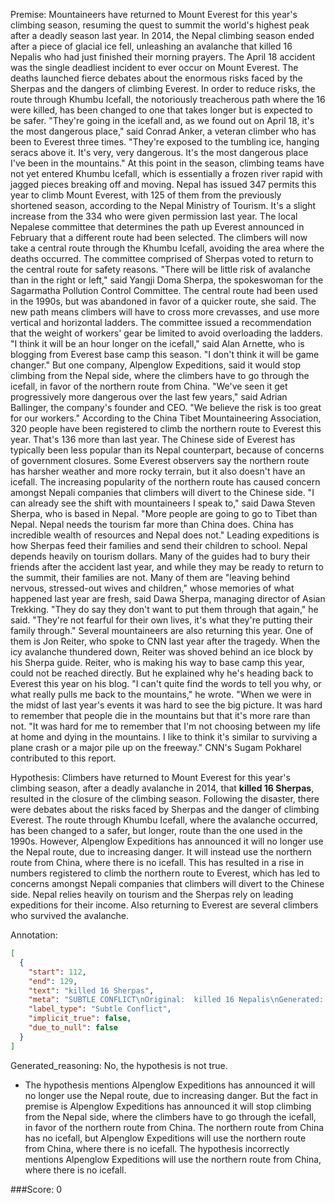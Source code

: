 
Premise:
Mountaineers have returned to Mount Everest for this year's climbing season, resuming the quest to summit the world's highest peak after a deadly season last year. In 2014, the Nepal climbing season ended after a piece of glacial ice fell, unleashing an avalanche that killed 16 Nepalis who had just finished their morning prayers. The April 18 accident was the single deadliest incident to ever occur on Mount Everest. The deaths launched fierce debates about the enormous risks faced by the Sherpas and the dangers of climbing Everest. In order to reduce risks, the route through Khumbu Icefall, the notoriously treacherous path where the 16 were killed, has been changed to one that takes longer but is expected to be safer. "They're going in the icefall and, as we found out on April 18, it's the most dangerous place," said Conrad Anker, a veteran climber who has been to Everest three times. "They're exposed to the tumbling ice, hanging seracs above it. It's very, very dangerous. It's the most dangerous place I've been in the mountains." At this point in the season, climbing teams have not yet entered Khumbu Icefall, which is essentially a frozen river rapid with jagged pieces breaking off and moving. Nepal has issued 347 permits this year to climb Mount Everest, with 125 of them from the previously shortened season, according to the Nepal Ministry of Tourism.  It's a slight increase from the 334 who were given permission last year. The local Nepalese committee that determines the path up Everest announced in February that a different route had been selected. The climbers will now take a central route through the Khumbu Icefall, avoiding the area where the deaths occurred. The committee comprised of Sherpas voted to return to the central route for safety reasons. "There will be little risk of avalanche than in the right or left," said Yangji Doma Sherpa, the spokeswoman for the Sagarmatha Pollution Control Committee. The central route had been used in the 1990s, but was abandoned in favor of a quicker route, she said. The new path means climbers will have to cross more crevasses, and use more vertical and horizontal ladders. The committee issued a recommendation that the weight of workers' gear be limited to avoid overloading the ladders. "I think it will be an hour longer on the icefall," said Alan Arnette, who is blogging from Everest base camp this season. "I don't think it will be game changer." But one company, Alpenglow Expeditions, said it would stop climbing from the Nepal side, where the climbers have to go through the icefall, in favor of the northern route from China. "We've seen it get progressively more dangerous over the last few years," said  Adrian Ballinger, the company's founder and CEO. "We believe the risk is too great for our workers." According to the China Tibet Mountaineering Association, 320 people have been registered to climb the northern route to Everest this year. That's 136 more than last year. The Chinese side of Everest has typically been less popular than its Nepal counterpart, because of concerns of government closures. Some Everest observers say the northern route has harsher weather and more rocky terrain, but it also doesn't have an icefall. The increasing popularity of the northern route has caused concern amongst Nepali companies that climbers will divert to the Chinese side. "I can already see the shift with mountaineers I speak to," said Dawa Steven Sherpa, who is based in Nepal. "More people are going to go to Tibet than Nepal. Nepal needs the tourism far more than China does. China has incredible wealth of resources and Nepal does not." Leading expeditions is how Sherpas feed their families and send their children to school. Nepal depends heavily on tourism dollars. Many of the guides had to bury their friends after the accident last year, and while they may be ready to return to the summit, their families are not. Many of them are "leaving behind nervous, stressed-out wives and children," whose memories of what happened last year are fresh, said Dawa Sherpa, managing director of Asian Trekking. "They do say they don't want to put them through that again," he said. "They're not fearful for their own lives, it's what they're putting their family through." Several mountaineers are also returning this year. One of them is Jon Reiter, who spoke to CNN last year after the tragedy. When the icy avalanche thundered down, Reiter was shoved behind an ice block by his Sherpa guide. Reiter, who is making his way to base camp this year, could not be reached directly. But he explained why he's heading back to Everest this year on his blog. "I can't quite find the words to tell you why, or what really pulls me back to the mountains," he wrote. "When we were in the midst of last year's events it was hard to see the big picture. It was hard to remember that people die in the mountains but that it's more rare than not. "It was hard for me to remember that I'm not choosing between my life at home and dying in the mountains. I like to think it's similar to surviving a plane crash or a major pile up on the freeway." CNN's Sugam Pokharel contributed to this report.


Hypothesis:
Climbers have returned to Mount Everest for this year's climbing season, after a deadly avalanche in 2014, that **killed 16 Sherpas**, resulted in the closure of the climbing season. Following the disaster, there were debates about the risks faced by Sherpas and the danger of climbing Everest. The route through Khumbu Icefall, where the avalanche occurred, has been changed to a safer, but longer, route than the one used in the 1990s. However, Alpenglow Expeditions has announced it will no longer use the Nepal route, due to increasing danger. It will instead use the northern route from China, where there is no icefall. This has resulted in a rise in numbers registered to climb the northern route to Everest, which has led to concerns amongst Nepali companies that climbers will divert to the Chinese side. Nepal relies heavily on tourism and the Sherpas rely on leading expeditions for their income. Also returning to Everest are several climbers who survived the avalanche.

Annotation:
```json
[
  {
    "start": 112,
    "end": 129,
    "text": "killed 16 Sherpas",
    "meta": "SUBTLE CONFLICT\nOriginal:  killed 16 Nepalis\nGenerated:  killed 16 Sherpas",
    "label_type": "Subtle Conflict",
    "implicit_true": false,
    "due_to_null": false
  }
]
```

Generated_reasoning:
No, the hypothesis is not true. 
- The hypothesis mentions Alpenglow Expeditions has announced it will no longer use the Nepal route, due to increasing danger. But the fact in premise is Alpenglow Expeditions has announced it will stop climbing from the Nepal side, where the climbers have to go through the icefall, in favor of the northern route from China. The northern route from China has no icefall, but Alpenglow Expeditions will use the northern route from China, where there is no icefall. The hypothesis incorrectly mentions Alpenglow Expeditions will use the northern route from China, where there is no icefall.

###Score:
0
